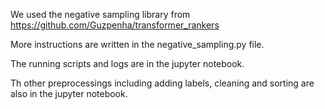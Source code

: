 We used the negative sampling library from https://github.com/Guzpenha/transformer_rankers

More instructions are written in the negative_sampling.py file.

The running scripts and logs are in the jupyter notebook.

Th other preprocessings including adding labels, cleaning and sorting are also in the jupyter notebook.
